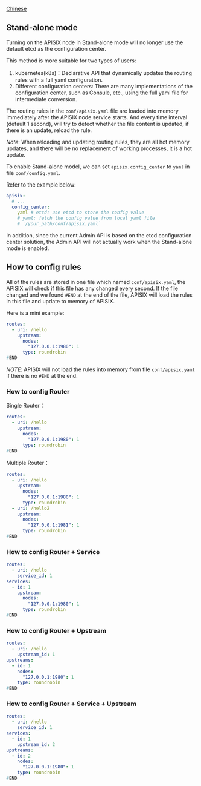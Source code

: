 <!--
#
# Licensed to the Apache Software Foundation (ASF) under one or more
# contributor license agreements.  See the NOTICE file distributed with
# this work for additional information regarding copyright ownership.
# The ASF licenses this file to You under the Apache License, Version 2.0
# (the "License"); you may not use this file except in compliance with
# the License.  You may obtain a copy of the License at
#
#     http://www.apache.org/licenses/LICENSE-2.0
#
# Unless required by applicable law or agreed to in writing, software
# distributed under the License is distributed on an "AS IS" BASIS,
# WITHOUT WARRANTIES OR CONDITIONS OF ANY KIND, either express or implied.
# See the License for the specific language governing permissions and
# limitations under the License.
#
-->

[Chinese](stand-alone-cn.md)

## Stand-alone mode

Turning on the APISIX node in Stand-alone mode will no longer use the default etcd as the configuration center.

This method is more suitable for two types of users:

1. kubernetes(k8s)：Declarative API that dynamically updates the routing rules with a full yaml configuration.
2. Different configuration centers: There are many implementations of the configuration center, such as Consule, etc., using the full yaml file for intermediate conversion.

The routing rules in the `conf/apisix.yaml` file are loaded into memory immediately after the APISIX node service starts. And every time interval (default 1 second), will try to detect whether the file content is updated, if there is an update, reload the rule.

_Note_: When reloading and updating routing rules, they are all hot memory updates, and there will be no replacement of working processes, it is a hot update.

To enable Stand-alone model, we can set `apisix.config_center` to `yaml` in file `conf/config.yaml`.

Refer to the example below:

```yaml
apisix:
  # ...
  config_center:
    yaml # etcd: use etcd to store the config value
    # yaml: fetch the config value from local yaml file
    # `/your_path/conf/apisix.yaml`
```

In addition, since the current Admin API is based on the etcd configuration center solution, the Admin API will not actually work when the Stand-alone mode is enabled.

## How to config rules

All of the rules are stored in one file which named `conf/apisix.yaml`,
the APISIX will check if this file has any changed every second.
If the file changed and we found `#END` at the end of the file,
APISIX will load the rules in this file and update to memory of APISIX.

Here is a mini example:

```yaml
routes:
  - uri: /hello
    upstream:
      nodes:
        "127.0.0.1:1980": 1
      type: roundrobin
#END
```

_NOTE_: APISIX will not load the rules into memory from file `conf/apisix.yaml` if there is no `#END` at the end.

### How to config Router

Single Router：

```yaml
routes:
  - uri: /hello
    upstream:
      nodes:
        "127.0.0.1:1980": 1
      type: roundrobin
#END
```

Multiple Router：

```yaml
routes:
  - uri: /hello
    upstream:
      nodes:
        "127.0.0.1:1980": 1
      type: roundrobin
  - uri: /hello2
    upstream:
      nodes:
        "127.0.0.1:1981": 1
      type: roundrobin
#END
```

### How to config Router + Service

```yml
routes:
  - uri: /hello
    service_id: 1
services:
  - id: 1
    upstream:
      nodes:
        "127.0.0.1:1980": 1
      type: roundrobin
#END
```

### How to config Router + Upstream

```yml
routes:
  - uri: /hello
    upstream_id: 1
upstreams:
  - id: 1
    nodes:
      "127.0.0.1:1980": 1
    type: roundrobin
#END
```

### How to config Router + Service + Upstream

```yml
routes:
  - uri: /hello
    service_id: 1
services:
  - id: 1
    upstream_id: 2
upstreams:
  - id: 2
    nodes:
      "127.0.0.1:1980": 1
    type: roundrobin
#END
```
